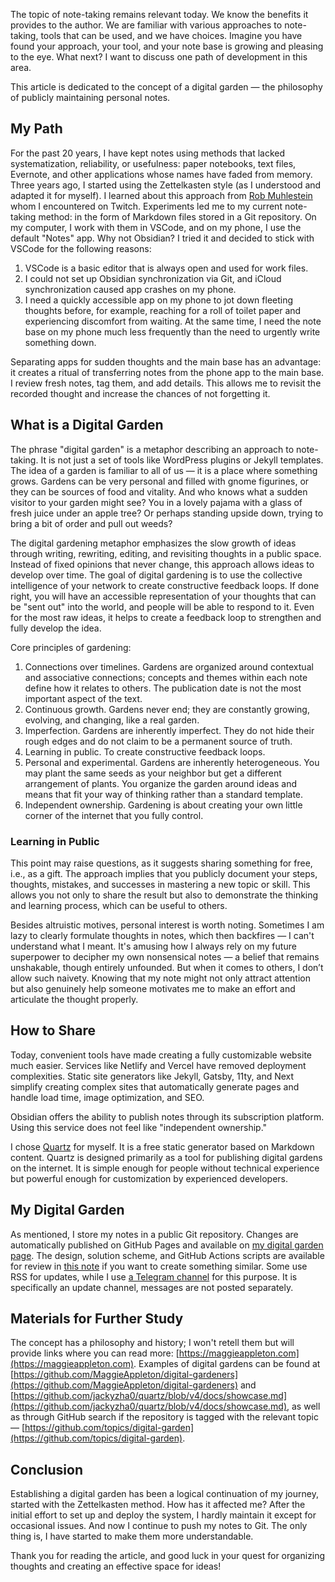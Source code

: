 The topic of note-taking remains relevant today. We know the benefits it provides to the author. We are familiar with various approaches to note-taking, tools that can be used, and we have choices. Imagine you have found your approach, your tool, and your note base is growing and pleasing to the eye. What next? I want to discuss one path of development in this area.

This article is dedicated to the concept of a digital garden — the philosophy of publicly maintaining personal notes.

## My Path

For the past 20 years, I have kept notes using methods that lacked systematization, reliability, or usefulness: paper notebooks, text files, Evernote, and other applications whose names have faded from memory. Three years ago, I started using the Zettelkasten style (as I understood and adapted it for myself). I learned about this approach from [Rob Muhlestein](https://github.com/rwxrob) whom I encountered on Twitch. Experiments led me to my current note-taking method: in the form of Markdown files stored in a Git repository. On my computer, I work with them in VSCode, and on my phone, I use the default "Notes" app. Why not Obsidian? I tried it and decided to stick with VSCode for the following reasons:
1. VSCode is a basic editor that is always open and used for work files.
2. I could not set up Obsidian synchronization via Git, and iCloud synchronization caused app crashes on my phone.
3. I need a quickly accessible app on my phone to jot down fleeting thoughts before, for example, reaching for a roll of toilet paper and experiencing discomfort from waiting. At the same time, I need the note base on my phone much less frequently than the need to urgently write something down.

Separating apps for sudden thoughts and the main base has an advantage: it creates a ritual of transferring notes from the phone app to the main base. I review fresh notes, tag them, and add details. This allows me to revisit the recorded thought and increase the chances of not forgetting it.

## What is a Digital Garden

The phrase "digital garden" is a metaphor describing an approach to note-taking. It is not just a set of tools like WordPress plugins or Jekyll templates. The idea of a garden is familiar to all of us — it is a place where something grows. Gardens can be very personal and filled with gnome figurines, or they can be sources of food and vitality. And who knows what a sudden visitor to your garden might see? You in a lovely pajama with a glass of fresh juice under an apple tree? Or perhaps standing upside down, trying to bring a bit of order and pull out weeds?

The digital gardening metaphor emphasizes the slow growth of ideas through writing, rewriting, editing, and revisiting thoughts in a public space. Instead of fixed opinions that never change, this approach allows ideas to develop over time. The goal of digital gardening is to use the collective intelligence of your network to create constructive feedback loops. If done right, you will have an accessible representation of your thoughts that can be "sent out" into the world, and people will be able to respond to it. Even for the most raw ideas, it helps to create a feedback loop to strengthen and fully develop the idea.

Core principles of gardening:
1. Connections over timelines. Gardens are organized around contextual and associative connections; concepts and themes within each note define how it relates to others. The publication date is not the most important aspect of the text.
2. Continuous growth. Gardens never end; they are constantly growing, evolving, and changing, like a real garden.
3. Imperfection. Gardens are inherently imperfect. They do not hide their rough edges and do not claim to be a permanent source of truth.
4. Learning in public. To create constructive feedback loops.
5. Personal and experimental. Gardens are inherently heterogeneous. You may plant the same seeds as your neighbor but get a different arrangement of plants. You organize the garden around ideas and means that fit your way of thinking rather than a standard template.
6. Independent ownership. Gardening is about creating your own little corner of the internet that you fully control.

### Learning in Public

This point may raise questions, as it suggests sharing something for free, i.e., as a gift. The approach implies that you publicly document your steps, thoughts, mistakes, and successes in mastering a new topic or skill. This allows you not only to share the result but also to demonstrate the thinking and learning process, which can be useful to others.

Besides altruistic motives, personal interest is worth noting. Sometimes I am lazy to clearly formulate thoughts in notes, which then backfires — I can't understand what I meant. It's amusing how I always rely on my future superpower to decipher my own nonsensical notes — a belief that remains unshakable, though entirely unfounded. But when it comes to others, I don’t allow such naivety. Knowing that my note might not only attract attention but also genuinely help someone motivates me to make an effort and articulate the thought properly.

## How to Share

Today, convenient tools have made creating a fully customizable website much easier. Services like Netlify and Vercel have removed deployment complexities. Static site generators like Jekyll, Gatsby, 11ty, and Next simplify creating complex sites that automatically generate pages and handle load time, image optimization, and SEO.

Obsidian offers the ability to publish notes through its subscription platform. Using this service does not feel like "independent ownership."

I chose [Quartz](https://quartz.jzhao.xyz/) for myself. It is a free static generator based on Markdown content. Quartz is designed primarily as a tool for publishing digital gardens on the internet. It is simple enough for people without technical experience but powerful enough for customization by experienced developers.

## My Digital Garden

As mentioned, I store my notes in a public Git repository. Changes are automatically published on GitHub Pages and available on [my digital garden page](https://devirium.avvero.pw). The design, solution scheme, and GitHub Actions scripts are available for review in [this note](https://devirium.avvero.pw/2024/2024-07/How-I-Built-Devirium/) if you want to create something similar. Some use RSS for updates, while I use [a Telegram channel](https://t.me/devirium) for this purpose. It is specifically an update channel, messages are not posted separately.

## Materials for Further Study

The concept has a philosophy and history; I won't retell them but will provide links where you can read more: [https://maggieappleton.com](https://maggieappleton.com). Examples of digital gardens can be found at [https://github.com/MaggieAppleton/digital-gardeners](https://github.com/MaggieAppleton/digital-gardeners) and [https://github.com/jackyzha0/quartz/blob/v4/docs/showcase.md](https://github.com/jackyzha0/quartz/blob/v4/docs/showcase.md), as well as through GitHub search if the repository is tagged with the relevant topic — [https://github.com/topics/digital-garden](https://github.com/topics/digital-garden).

## Conclusion

Establishing a digital garden has been a logical continuation of my journey, started with the Zettelkasten method. How has it affected me? After the initial effort to set up and deploy the system, I hardly maintain it except for occasional issues. And now I continue to push my notes to Git. The only thing is, I have started to make them more understandable.

Thank you for reading the article, and good luck in your quest for organizing thoughts and creating an effective space for ideas!